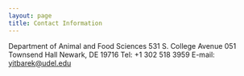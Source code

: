 ```yaml
---
layout: page
title: Contact Information
---
```

Department of Animal and Food Sciences
 531 S. College Avenue
 051 Townsend Hall
 Newark, DE 19716
 Tel: +1 302 518 3959
 E-mail: yitbarek@udel.edu
